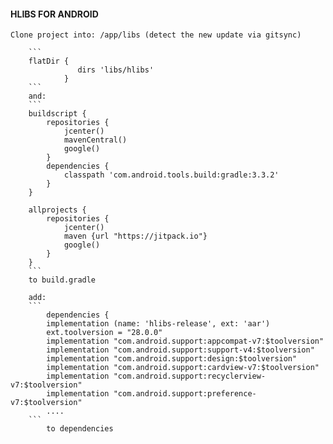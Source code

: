 #### HLIBS FOR ANDROID ####

	Clone project into: /app/libs (detect the new update via gitsync)
			
		```
		flatDir {
                   dirs 'libs/hlibs'
                }
		```
        and:
        ```
        buildscript {
		    repositories {
		        jcenter()
		        mavenCentral()
		        google()
		    }
		    dependencies {
		        classpath 'com.android.tools.build:gradle:3.3.2'
		    }
		}

		allprojects {
		    repositories {
		        jcenter()
		        maven {url "https://jitpack.io"}
		        google()
		    }
		}
		```
		to build.gradle 

		add:
		```
			dependencies {
			implementation (name: 'hlibs-release', ext: 'aar')
			ext.toolversion = "28.0.0"
		    implementation "com.android.support:appcompat-v7:$toolversion"
		    implementation "com.android.support:support-v4:$toolversion"
		    implementation "com.android.support:design:$toolversion"
		    implementation "com.android.support:cardview-v7:$toolversion"
		    implementation "com.android.support:recyclerview-v7:$toolversion"
		    implementation "com.android.support:preference-v7:$toolversion"
			....
		```
			to dependencies